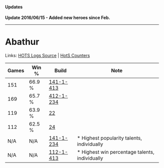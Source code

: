 #### Updates

**Update 2016/06/15 - Added new heroes since Feb.**

***

# Abathur

Links: [HOTS Logs Source](https://www.hotslogs.com/Sitewide/HeroDetails?Hero=Abathur) | [HotS Counters](http://hotscounters.com/#/hero/Abathur)

Games  | Win %  | Build     | Note
-----  | -----  | -----     | ----
151    | 66.9 % | [141-1-413](http://www.heroesfire.com/hots/talent-calculator/abathur#hX_L) | 
169    | 65.7 % | [412-1-234](http://www.heroesfire.com/hots/talent-calculator/abathur#rtaI) | 
119    | 63.9 % | [22](http://www.heroesfire.com/hots/talent-calculator/abathur#1w) | 
112    | 62.5 % | [24](http://www.heroesfire.com/hots/talent-calculator/abathur#1y) | 
N/A    | N/A    | [141-1-234](http://www.heroesfire.com/hots/talent-calculator/abathur#hXyY) | * Highest popularity talents, individually
N/A    | N/A    | [112-1-413](http://www.heroesfire.com/hots/talent-calculator/abathur#gRC5) | * Highest win percentage talents, individually
